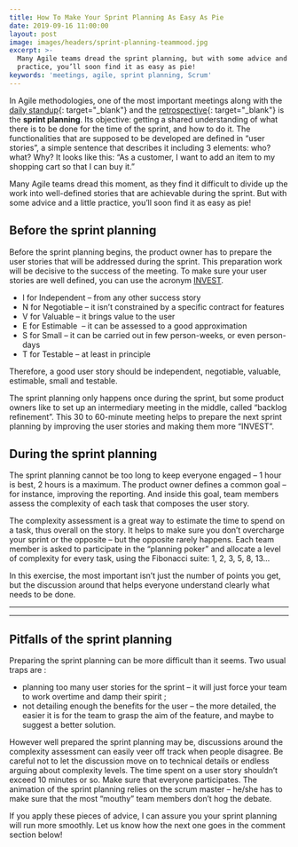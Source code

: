 ```yaml
---
title: How To Make Your Sprint Planning As Easy As Pie
date: 2019-09-16 11:00:00
layout: post
image: images/headers/sprint-planning-teammood.jpg
excerpt: >-
  Many Agile teams dread the sprint planning, but with some advice and a little
  practice, you’ll soon find it as easy as pie!
keywords: 'meetings, agile, sprint planning, Scrum'
---
```


In Agile methodologies, one of the most important meetings along with the [daily standup](https://blog.teammood.com/2018/04/18/best-practices-to-run-effective-daily-standup-meetings.html){: target="_blank"} and the [retrospective](https://blog.teammood.com/2018/02/07/a-simple-guide-to-run-agile-retrospectives.html){: target="_blank"} is the **sprint planning**. Its objective: getting a shared understanding of what there is to be done for the time of the sprint, and how to do it. The functionalities that are supposed to be developed are defined in “user stories”, a simple sentence that describes it including 3 elements: who? what? Why? It looks like this: “As a customer, I want to add an item to my shopping cart so that I can buy it.”

Many Agile teams dread this moment, as they find it difficult to divide up the work into well-defined stories that are achievable during the sprint. But with some advice and a little practice, you’ll soon find it as easy as pie\!

## **Before the sprint planning**

Before the sprint planning begins, the product owner has to prepare the user stories that will be addressed during the sprint. This preparation work will be decisive to the success of the meeting. To make sure your user stories are well defined, you can use the acronym [INVEST](https://xp123.com/articles/invest-in-good-stories-and-smart-tasks/).

* I for Independent – from any other success story
* N for Negotiable – it isn’t constrained by a specific contract for features
* V for Valuable – it brings value to the user
* E for Estimable&nbsp; – it can be assessed to a good approximation
* S for Small – it can be carried out in few person-weeks, or even person-days
* T for Testable – at least in principle

Therefore, a good user story should be independent, negotiable, valuable, estimable, small and testable.

The sprint planning only happens once during the sprint, but some product owners like to set up an intermediary meeting in the middle, called “backlog refinement”. This 30 to 60-minute meeting helps to prepare the next sprint planning by improving the user stories and making them more “INVEST”.

## **During the sprint planning**

The sprint planning cannot be too long to keep everyone engaged – 1 hour is best, 2 hours is a maximum. The product owner defines a common goal – for instance, improving the reporting. And inside this goal, team members assess the complexity of each task that composes the user story.&nbsp;

The complexity assessment is a great way to estimate the time to spend on a task, thus overall on the story. It helps to make sure you don’t overcharge your sprint or the opposite – but the opposite rarely happens. Each team member is asked to participate in the “planning poker” and allocate a level of complexity for every task, using the Fibonacci suite: 1, 2, 3, 5, 8, 13…

In this exercise, the most important isn’t just the number of points you get, but the discussion around that helps everyone understand clearly what needs to be done.&nbsp;

<hr/>
<div class="wishpond-campaign" data-wishpond-id="2520447" data-wishpond-href="https://embedded.wishpondpages.com/lp/2520447/"></div>
<hr/>

## **Pitfalls of the sprint planning**

Preparing the sprint planning can be more difficult than it seems. Two usual traps are :

* planning too many user stories for the sprint – it will just force your team to work overtime and damp their spirit ;
* not detailing enough the benefits for the user – the more detailed, the easier it is for the team to grasp the aim of the feature, and maybe to suggest a better solution.

However well prepared the sprint planning may be, discussions around the complexity assessment can easily veer off track when people disagree. Be careful not to let the discussion move on to technical details or endless arguing about complexity levels. The time spent on a user story shouldn’t exceed 10 minutes or so. Make sure that everyone participates. The animation of the sprint planning relies on the scrum master – he/she has to make sure that the most “mouthy” team members don’t hog the debate.&nbsp;

If you apply these pieces of advice, I can assure you your sprint planning will run more smoothly. Let us know how the next one goes in the comment section below\!